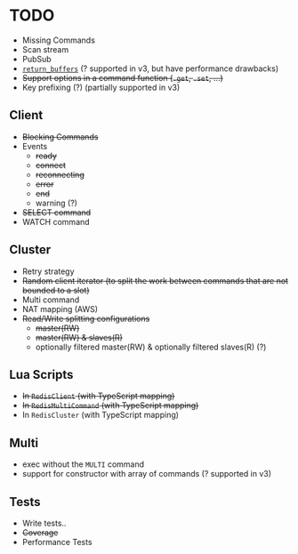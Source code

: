 # TODO
* Missing Commands
* Scan stream
* PubSub
* [`return_buffers`](https://github.com/NodeRedis/node-redis#options-object-properties) (? supported in v3, but have performance drawbacks)
* ~~Support options in a command function (`.get`, `.set`, ...)~~
* Key prefixing (?) (partially supported in v3)

## Client
* ~~Blocking Commands~~
* Events
  * ~~ready~~
  * ~~connect~~
  * ~~reconnecting~~
  * ~~error~~
  * ~~end~~
  * warning (?)
* ~~SELECT command~~
* WATCH command

## Cluster
* Retry strategy
* ~~Random client iterator (to split the work between commands that are not bounded to a slot)~~
* Multi command
* NAT mapping (AWS)
* ~~Read/Write splitting configurations~~
  * ~~master(RW)~~
  * ~~master(RW) & slaves(R)~~
  * optionally filtered master(RW) & optionally filtered slaves(R) (?)

## Lua Scripts
* ~~In `RedisClient` (with TypeScript mapping)~~
* ~~In `RedisMultiCommand` (with TypeScript mapping)~~
* In `RedisCluster` (with TypeScript mapping)

## Multi
* exec without the `MULTI` command
* support for constructor with array of commands (? supported in v3)

## Tests
* Write tests..
* ~~Coverage~~
* Performance Tests
